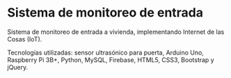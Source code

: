 # Sistema de monitoreo de entrada
Sistema de monitoreo de entrada a vivienda, implementando Internet de las Cosas (IoT).

Tecnologías utilizadas: sensor ultrasónico para puerta, Arduino Uno, Raspberry Pi 3B+, Python, MySQL, Firebase, HTML5, CSS3, Bootstrap y jQuery.
